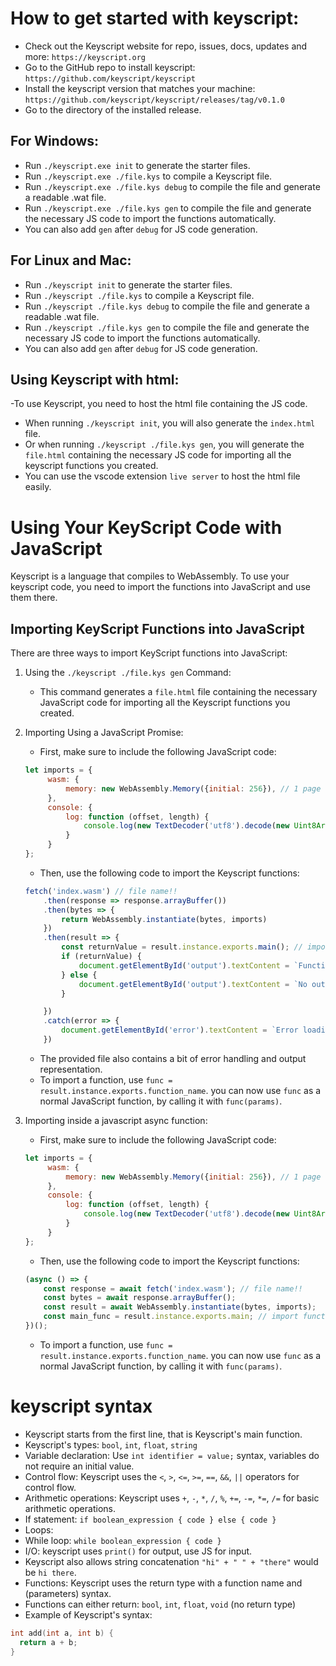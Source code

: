 # How to get started with keyscript:
- Check out the Keyscript website for repo, issues, docs, updates and more: `https://keyscript.org`
- Go to the GitHub repo to install keyscript: `https://github.com/keyscript/keyscript`
- Install the keyscript version that matches your machine: `https://github.com/keyscript/keyscript/releases/tag/v0.1.0`
- Go to the directory of the installed release.

## For Windows:
- Run `./keyscript.exe init` to generate the starter files.
- Run `./keyscript.exe ./file.kys` to compile a Keyscript file.
- Run `./keyscript.exe ./file.kys debug` to compile the file and generate a readable .wat file.
- Run `./keyscript.exe ./file.kys gen` to compile the file and generate the necessary JS code to import the functions automatically.
- You can also add `gen` after `debug` for JS code generation.
  
## For Linux and Mac:
- Run `./keyscript init` to generate the starter files.
- Run `./keyscript ./file.kys` to compile a Keyscript file.
- Run `./keyscript ./file.kys debug` to compile the file and generate a readable .wat file.
- Run `./keyscript ./file.kys gen` to compile the file and generate the necessary JS code to import the functions automatically.
- You can also add `gen` after `debug` for JS code generation.

## Using Keyscript with html:
-To use Keyscript, you need to host the html file containing the JS code.
- When running `./keyscript init`, you will also generate the `index.html` file.
- Or when running `./keyscript ./file.kys gen`, you will generate the `file.html` containing the necessary JS code for importing all the keyscript functions you created.
- You can use the vscode extension `live server` to host the html file easily.

# Using Your KeyScript Code with JavaScript
Keyscript is a language that compiles to WebAssembly. To use your keyscript code, you need to import the functions into JavaScript and use them there.

## Importing KeyScript Functions into JavaScript
There are three ways to import KeyScript functions into JavaScript:
1. Using the `./keyscript ./file.kys gen` Command:
    - This command generates a `file.html` file containing the necessary JavaScript code for importing all the Keyscript functions you created.

2. Importing Using a JavaScript Promise:
   - First, make sure to include the following JavaScript code:
   ```javascript
   let imports = {
        wasm: {
            memory: new WebAssembly.Memory({initial: 256}), // 1 page = 64KB, 256 pages = much storage
        },
        console: {
            log: function (offset, length) {
                console.log(new TextDecoder('utf8').decode(new Uint8Array(imports.wasm.memory.buffer, offset, length)));
            }
        }
   };
   ```
    - Then, use the following code to import the Keyscript functions:
    ```javascript
    fetch('index.wasm') // file name!!
        .then(response => response.arrayBuffer())
        .then(bytes => {
            return WebAssembly.instantiate(bytes, imports)
        })
        .then(result => {
            const returnValue = result.instance.exports.main(); // import functions here
            if (returnValue) {
                document.getElementById('output').textContent = `Function returned: ${returnValue}`;
            } else {
                document.getElementById('output').textContent = `No output, check the console`;
            }

        })
        .catch(error => {
            document.getElementById('error').textContent = `Error loading WebAssembly: ${error.message}`;
        })
    ```
   - The provided file also contains a bit of error handling and output representation.
   - To import a function, use `func = result.instance.exports.function_name`. you can now use `func` as a normal JavaScript function, by calling it with `func(params)`.
3. Importing inside a javascript async function:
   - First, make sure to include the following JavaScript code:
   ```javascript
   let imports = {
        wasm: {
            memory: new WebAssembly.Memory({initial: 256}), // 1 page = 64KB, 256 pages = much storage
        },
        console: {
            log: function (offset, length) {
                console.log(new TextDecoder('utf8').decode(new Uint8Array(imports.wasm.memory.buffer, offset, length)));
            }
        }
   };
   ```
    - Then, use the following code to import the Keyscript functions:
    ```javascript
    (async () => {
        const response = await fetch('index.wasm'); // file name!!
        const bytes = await response.arrayBuffer();
        const result = await WebAssembly.instantiate(bytes, imports);
        const main_func = result.instance.exports.main; // import functions here
    })();
    ```
   - To import a function, use `func = result.instance.exports.function_name`. you can now use `func` as a normal JavaScript function, by calling it with `func(params)`.

# keyscript syntax

- Keyscript starts from the first line, that is Keyscript's main function.
- Keyscript's types: `bool`, `int`, `float`, `string`
- Variable declaration: Use `int identifier = value;` syntax, variables do not require an initial value.
- Control flow: Keyscript uses the `<`, `>`, `<=`, `>=`, `==`, `&&`, `||` operators for control flow.
- Arithmetic operations: Keyscript uses `+`, `-`, `*`, `/`, `%`, `+=`, `-=`, `*=`, `/=` for basic arithmetic operations.
- If statement:
  `if boolean_expression {
  code
  } else {
  code
  }`
- Loops:
- While loop: `while boolean_expression { code }`
- I/O: keyscript uses `print()` for output, use JS for input.
- Keyscript also allows string concatenation `"hi" + " " + "there"` would be `hi there`.
- Functions: Keyscript uses the return type with a function name and (parameters) syntax.
- Functions can either return: `bool`, `int`, `float`, `void` (no return type)
- Example of Keyscript's syntax:
```C
int add(int a, int b) {
  return a + b;
}
```
